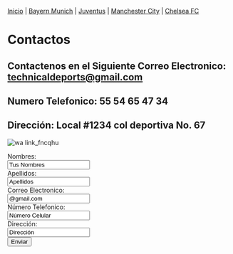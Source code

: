 [Inicio](./index.md) | [Bayern Munich](./Bayern.md) | [Juventus](./Juventus.md) | [Manchester City](./ManchesterCity.md) | [Chelsea FC](./Chelsea.md)


# Contactos
## Contactenos en el Siguiente Correo Electronico: technicaldeports@gmail.com
## Numero Telefonico: 55 54 65 47 34
## Dirección: Local #1234 col deportiva No. 67

![wa link_fncqhu](https://user-images.githubusercontent.com/99769731/158484897-29ae74af-dcf5-4f2c-b82d-4cedae88d76a.png)


<form action="/action_page.php">
<label for="name">Nombres:</label><br>
<input type="text" id="name" name="name" value= "Tus Nombres"><br>
<label for="lname">Apellidos:</label><br>
<input type="text" id="lname" name="lname" value="Apellidos"><br>
  <label for="name">Correo Electronico:</label><br>
  <input type="text" id="lname" name="lname" value="@gmail.com"><br>
  <label for="name">Número Telefonico:</label><br>
  <input type="text" id="lname" name="lname" value="Número Celular"><br>
  <label for="name">Dirección:</label><br>
  <input type="text" id="lname" name="lname" value="Dirección"><br>
  <input type="submit" value="Enviar">
  
</form>


